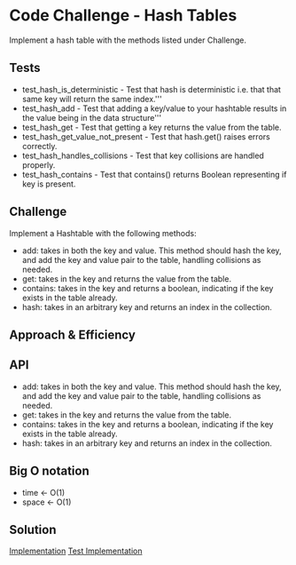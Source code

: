 # Code Challenge - Hash Tables

Implement a hash table with the methods listed under Challenge.

## Tests

- test_hash_is_deterministic - Test that hash is deterministic i.e. that that same key will return the same index.'''
- test_hash_add - Test that adding a key/value to your hashtable results in the value being in the data structure'''
- test_hash_get - Test that getting a key returns the value from the table.
- test_hash_get_value_not_present - Test that hash.get() raises errors correctly.
- test_hash_handles_collisions - Test that key collisions are handled properly.
- test_hash_contains - Test that contains() returns Boolean representing if key is present.

## Challenge

Implement a Hashtable with the following methods:

- add: takes in both the key and value. This method should hash the key, and add the key and value pair to the table, handling collisions as needed.
- get: takes in the key and returns the value from the table.
- contains: takes in the key and returns a boolean, indicating if the key exists in the table already.
- hash: takes in an arbitrary key and returns an index in the collection.

## Approach & Efficiency

## API

- add: takes in both the key and value. This method should hash the key, and add the key and value pair to the table, handling collisions as needed.
- get: takes in the key and returns the value from the table.
- contains: takes in the key and returns a boolean, indicating if the key exists in the table already.
- hash: takes in an arbitrary key and returns an index in the collection.

## Big O notation

- time <- O(1)
- space <- O(1)

## Solution

[Implementation](hash_table.py)
[Test Implementation](test_hash_table.py)

